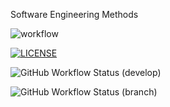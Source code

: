 Software Engineering Methods

![workflow](https://github.com/AliMorabih/sem/actions/workflows/main.yml/badge.svg)

[![LICENSE](https://img.shields.io/github/license/AliMorabih/sem.svg?style=flat-square)](https://github.com/<github-username>/sem/blob/master/LICENSE)



![GitHub Workflow Status (develop)](https://img.shields.io/github/workflow/status/AliMorabih/sem/mail.yml/develop?style=flat-square)

![GitHub Workflow Status (branch)](https://img.shields.io/github/workflow/status/AliMorabih/sem/A-workflow-for-my-Hello-World-App/develop)